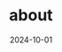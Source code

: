 ---
# Leave the homepage title empty to use the site title
title: "about"
date: 2024-10-01
type: landing

sections:

  - block: about.biography
    id: about
    content:
      title: ''
      username: admin
    
    design:
      background:
        color: #FFFFFF

  # - block: markdown
  #   content:
  #       title: bio
  #       text: |- 
  #         <span class="justified-text">
  #         안녕하세요. 본질에 집중하는 백엔드 개발자 김채현입니다.<br><br>현재 전북대학교 컴퓨터공학부에 재학 중입니다. 다양한 프로젝트와 학습을 통해 새로운 기술을 두려워하지 않고, 본질에 충실한 개발을 통해 가치 있는 솔루션을 만들어가는 것이 제 목표입니다. 잔잔하지만 깊이 있는 물처럼, 차분하면서도 깊이 있는 지식과 경험을 바탕으로 실질적인 가치를 더할 수 있는 개발자가 되겠습니다. </span>
      
  - block: interest
    content:
      title: '채현’s CODING Interests'
      items:
        - name: |
            알고리즘
            (Algorithm)
          description: |
            전북대학교 컴퓨터인공지능학부 알고리즘 동아리 ALPS 소속으로 백준 사이트에서 **알고리즘 학습 진행**.
          icon: code-branch
          icon_pack: fas
        - name: |
            spring 프레임워크
            (Spring Framework)
          description: |
            인프런 사이트 인강을 통해 **spring 프레임워크 기초**를 학습 중.
          icon: seedling
          icon_pack: fas
        - name: |
            클라우드 컴퓨팅 
            (Cloud Computing)
          description: |
            인프라 관리 및 서비스 배포 등 클라우드 컴퓨팅에 관한 지식을 탐구 중. **aws 관련 자격증 취득 공부**를 목표로 함.
          icon: calculator
          icon_pack: fas
        - name: |
            데이터 아키텍쳐 설계
            (Data Architecture)
          description: |
            추후 진행할 전북대학교 맛집 프로젝트의 데이터 아키텍쳐 설계를 목표로 함. 목표를 달성하기 위한 첫 걸음으로 현재 **sqld 자격증 공부** 진행 중.
          icon: chart-line
          icon_pack: fas
        - name: |
            개발
            (Development)
          description: |
            Full-Stack 기반의 응용 어플리케이션 개발. 현재 **전북대학교 맛집 웹앱 프로젝트**를 계획 중.
          icon: laptop
          icon_pack: fas
        - name: |
            영어회화
            (English conversation)
          description: |
            개발자의 덕목인 영어를 자유롭게 구사하기 위해 **회화 공부** 진행.
          icon: globe
          icon_pack: fas
    design:
      columns: 1
      
  - block: techstack
    content:
      title: 'Tech Stack'
      items:
        - name: Backend
          items:
            - name: Kotlin
            - name: Java
            - name: Spring Boot
            - name: Spring
            - name: Gradle
        - name: DevOps
          items:
            - name: AWS - EC2
            - name: MySQL
            - name: Markdown
        - name: Frontend
          items:
            - name: HTML
            - name: CSS
            - name: JS
        - name: Tools & Collaboration
          items:
            - name: Git
            - name: Jira
            - name: Slack
            - name: VS Code
            - name: Intellij
            - name: Pycharm
            - name: Eclipse
            - name: Android Studio
    design:
      columns: 1

---